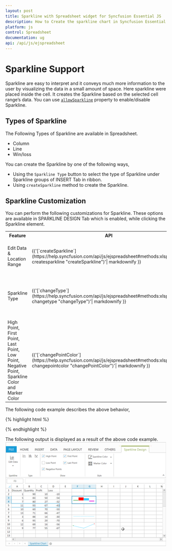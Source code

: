```yaml
---
layout: post
title: Sparkline with Spreadsheet widget for Syncfusion Essential JS
description: How to Create the sparkline chart in Syncfusion Essential Javascript Spreadsheet widget.
platform: js
control: Spreadsheet
documentation: ug
api: /api/js/ejspreadsheet
---
```


# Sparkline Support

Sparkline are easy to interpret and it conveys much more information to the user by visualizing the data in a small amount of space. Here sparkline were placed inside the cell. It creates the Sparkline based on the selected cell range’s data. You can use [`allowSparkline`](https://help.syncfusion.com/api/js/ejspreadsheet#members:allowsparkline "allowSparkline") property to enable/disable Sparkline.


## Types of Sparkline 

The Following Types of Sparkline are available in Spreadsheet.

*	Column
*	Line
*	Win/loss 

You can create the Sparkline by one of the following ways,

*	Using the `Sparkline Type` button to select the type of Sparkline under Sparkline groups of INSERT Tab in ribbon.
*	Using `createSparkline` method to create the Sparkline.


## Sparkline Customization

You can perform the following customizations for Sparkline. These options are available in SPARKLINE DESIGN Tab which is enabled, while clicking the Sparkline element.


<table>
    <colgroup><col width="180px" /></colgroup>
    <tr><th>Feature</th><th>API</th><th>Description</th></tr>
    <tr><td>Edit Data & Location Range</td><td>{{'[`createSparkline`](https://help.syncfusion.com/api/js/ejspreadsheet#methods:xlsparkline-createsparkline  "createSparkline")'| markdownify }}</td><td>You can modify the data range, location range of Sparkline </td></tr>
    <tr><td>Sparkline Type</td><td>{{'[`changeType`](https://help.syncfusion.com/api/js/ejspreadsheet#methods:xlsparkline-changetype  "changeType")'| markdownify }}</td><td>You can change the type of sparkline by using sparkline type button.</td></tr>
    <tr><td>High Point, First Point, Last Point, Low Point, Negative Point, Sparkline Color and Marker Color</td><td>{{'[`changePointColor`](https://help.syncfusion.com/api/js/ejspreadsheet#methods:xlsparkline-changepointcolor  "changePointColor")'| markdownify }}</td><td>You can high light the high point, low point, first point, last point, negative point and Marker Color of sparkline .</td></tr>
</table>

The following code example describes the above behavior,

{% highlight html %}

<div id="Spreadsheet"></div>

<script>

$(function () {
        $("#Spreadsheet").ejSpreadsheet({
            // the datasource "window.sparklineList" is referred from 'http://js.syncfusion.com/demos/web/scripts/xljsondata.js'
            allowSparkline: true,
            sheets: [
                { rangeSettings: [{ dataSource: window.sparklineList, startCell: "A1" }], sheetName: "Sparkline Chart"},
            ],
            loadComplete: "loadComplete"
        });
    });

   function loadComplete() {
        var  xlSparkline = this.XLSparkline;
        if(!this.isImport) {
           this.mergeCells("F3:G4", true);
           xlSparkline.createSparkline("A5:D5", "F3", "Column", {highPointColor: "red", negativePointColor: "black", startPointColor: "green"} );
           this.mergeCells("F8:G8", true);
           xlSparkline.createSparkline("B2:B4", "F8", "Winloss");
           this.mergeCells("F10:G11", true);
           xlSparkline.createSparkline("C3:C5", "F10",  "Line", {markerSettings:{visible:true},highPointColor: "red", negativePointColor: "black", startPointColor: "green"} );
                    
        }
    }

</script>

{% endhighlight %}

The following output is displayed as a result of the above code example.
![](Sparkline_images/Sparkline.png)


